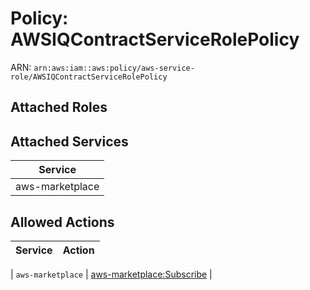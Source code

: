 # Policy: AWSIQContractServiceRolePolicy

ARN: `arn:aws:iam::aws:policy/aws-service-role/AWSIQContractServiceRolePolicy`

## Attached Roles

## Attached Services

| Service |
|---------|
| aws-marketplace |

## Allowed Actions

| Service | Action |
|:-------:|--------|

| `aws-marketplace` | [aws-marketplace:Subscribe](../actions.md#aws-marketplace:subscribe) |
